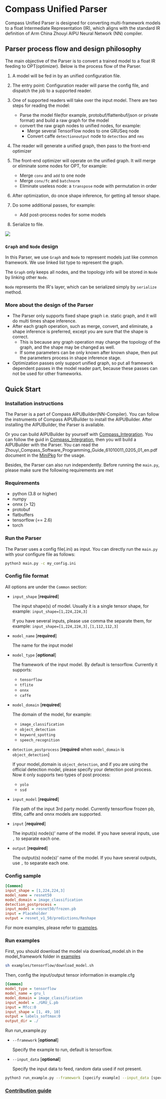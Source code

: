 # Compass Unified Parser

Compass Unified Parser is designed for converting multi-framework models to a float Intermediate Representation (IR), which aligns with the standard IR definition of Arm China Zhouyi AIPU Neural Network (NN) compiler.


## Parser process flow and design philosophy
The main objective of the Parser is to convert a trained model to a float IR feeding to OPT(optimizer). Below is the process flow of the Parser.

1. A model will be fed in by an unified configuration file.
2. The entry point: Configuration reader will parse the config file, and dispatch the job to a supported reader.
3. One of supported readers will take over the input model. There are two steps for reading the model:
    * Parse the model file(for example, protobuf/flattenbuf/json or private format) and build a raw graph for the model
    * convert the raw graph nodes to unified nodes, for example:
        * Merge several TensorFlow nodes to one GRUSeq node
        * Convert caffe `detectionoutput` node to `detectbox` and `nms`
4. The reader will generate a unified graph, then pass to the front-end optimizer
5. The front-end optimizer will operate on the unified graph. It will merge or eliminate some nodes for OPT, for example:
    * Merge `conv` and `add` to one node
    * Merge `conv/fc` and `batchnorm`
    * Eliminate useless node: a `transpose` node with permutation in order

6. After optimization, do once shape inference, for getting all tensor shape.

7. Do some additional passes, for example:
    * Add post-process nodes for some models

8. Serialize to file.

![](doc/images/parser_arch.svg)

### `Graph` and `Node` design

In this Parser, we use `Graph` and `Node` to represent models just like common framework. We use linked list type to represent the graph.

The `Graph` only keeps all nodes, and the topology info will be stored in `Node` by linking other `Node`.

`Node` represents the IR's layer, which can be serialized simply by `serialize` method.


### More about the design of the Parser

* The Parser only supports fixed shape graph i.e. static graph, and it will do multi times shape inference.
* After each graph operation, such as merge, convert, and eliminate, a shape inference is preferred, except you are sure that the shape is correct.
    * This is because any graph operation may change the topology of the graph, and the shape may be changed as well.
    * If some parameters can be only known after known shape, then put the parameters process in shape inference stage.
* Optimization passes only support unified graph, so put all framework dependent passes in the model reader part, because these passes can not be used for other frameworks.


## Quick Start

### Installation instructions

The Parser is a part of Compass AIPUBuilder(NN-Compiler). You can follow the instruments of Compass AIPUBuilder to install the AIPUBuilder. After installing the AIPUBuilder, the Parser is available.

Or you can build AIPUBuilder by yourself with [Compass_Integration](https://github.com/Arm-China/Compass_Integration). You can follow the guid in [Compass_Integration](https://github.com/Arm-China/Compass_Integration), then you will build a AIPUBuilder with the Parser. You can read the Zhouyi_Compass_Software_Programming_Guide_61010011_0205_01_en.pdf document in the [MiniPkg](https://aijishu.com/a/1060000000215443) for the usage.

Besides, the Parser can also run independently. Before running the `main.py`, please make sure the following requirements are met
### Requirements
* python (3.8 or higher)
* numpy
* onnx (> 12)
* protobuf
* flatbuffers
* tensorflow (== 2.6)
* torch

### Run the Parser

The Parser uses a config file(.ini) as input. You can directly run the `main.py` with your configure file as follows:
```bash
python3 main.py -c my_config.ini
```

### Config file format
All options are under the `Common` section:
* `input_shape` [__required__]

    The input shape(s) of model. Usually it is a single tensor shape, for example: `input_shape=[1,224,224,3]`

    If you have several inputs, please use comma the separate them, for example: `input_shape=[1,224,224,3],[1,112,112,3]`
* `model_name` [__required__]

    The name for the input model

* `model_type` [__optional__]

    The framework of the input model. By default is tensorflow. Currently it supports:
    * `tensorflow`
    * `tflite`
    * `onnx`
    * `caffe`

* `model_domain`  [__required__]

    The domain of the model, for example:
    * `image_classification`
    * `object_detection`
    * `keyword_spotting`
    * `speech_recognition`

* `detection_postprocess`  [__required__ when `model_domain` is  `object_detection`]

    If your model_domain is `object_detection`, and if you are using the official detection model, please specify your detection post process. Now it only supports two types of post process:

    * `yolo`
    * `ssd`

* `input_model`  [__required__]

    File path of the input 3rd party model. Currently tensorflow frozen pb, tflite, caffe and onnx models are supported.

* `input`  [__required__]

    The input(s) node(s)' name of the model. If you have several inputs, use `,` to separate each one.

* `output`  [__required__]

    The output(s) node(s)' name of the model. If you have several outputs, use `,` to separate each one.

### Config sample
```ini
[Common]
input_shape = [1,224,224,3]
model_name = resnet50
model_domain = image_classification
detection_postprocess =
input_model = resnet50/frozen.pb
input = Placeholder
output = resnet_v1_50/predictions/Reshape
```

For more examples, please refer to [examples](examples).

### Run examples
First, you should download the model via download_model.sh in the model_framework folder in [examples](examples)
```bash
sh examples/tensorflow/download_model.sh
```

Then, config the input/output tensor information in example.cfg
```ini
[Common]
model_type = tensorflow
model_name = gru_l
model_domain = image_classification
input_model = ./GRU_L.pb
input = Mfcc:0
input_shape = [1, 49, 10]
output = labels_softmax:0
output_dir = ./
```

Run run_example.py
* `--framework` [__optional__]

    Specify the example to run, default is tensorflow.
* `--input_data` [__optional__]

    Specify the input data to feed, random data used if not present.

```bash
python3 run_example.py --framework [specify example] --input_data [specify feed data]
```

### [Contribution guide](doc/Contributing.md)